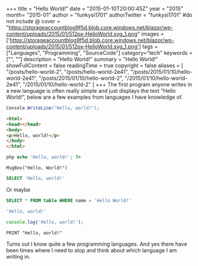 +++
title = "Hello World!"
date = "2015-01-10T20:00:45Z"
year = "2015"
month= "2015-01"
author = "funkysi1701"
authorTwitter = "funkysi1701" #do not include @
cover = "https://storageaccountblog9f5d.blob.core.windows.net/blazor/wp-content/uploads/2015/01/512px-HelloWorld.svg_1.png"
images =['https://storageaccountblog9f5d.blob.core.windows.net/blazor/wp-content/uploads/2015/01/512px-HelloWorld.svg_1.png']
tags = ["Languages", "Programming", "SourceCode"]
category="tech"
keywords = ["", ""]
description =  "Hello World!"
summary = "Hello World!"
showFullContent = false
readingTime = true
copyright = false
aliases = [
    "/posts/hello-world-2",
    "/posts/hello-world-2e41",
    "/posts/2015/01/10/hello-world-2e41",
    "/posts/2015/01/10/hello-world-2",
    "/2015/01/10/hello-world-2e41",
    "/2015/01/10/hello-world-2"
]
+++
The first program anyone writes in a new language is often really simple and just displays the text “Hello World!”, below are a few examples from languages I have knowledge of.

```C#
Console.WriteLine("Hello, world!");
```

```HTML
<html>
<head></head>
<body>
<p>Hello, world!</p>
</body>
</html>
```

```PHP
php echo 'Hello, world!'; ?>
```

```
MsgBox("Hello, World!")
```

```SQL
SELECT 'Hello, world!'
```
Or maybe 
```SQL
SELECT * FROM table WHERE name = 'Hello World!'
```

```PowerShell
'Hello, world!'
```

```JavaScript
console.log('Hello, world!');
```

```BASIC
PRINT "Hello, world!"
```

Turns out I know quite a few programming languages. And yes there have been times where I need to stop and think about which language I am writing in.